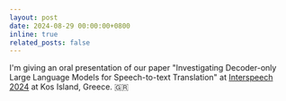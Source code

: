 ```yaml
---
layout: post
date: 2024-08-29 00:00:00+0800
inline: true
related_posts: false
---
```


I'm giving an oral presentation of our paper "Investigating Decoder-only Large Language Models for Speech-to-text Translation" at [Interspeech 2024](https://www.interspeech2024.org/) at Kos Island, Greece. 🇬🇷